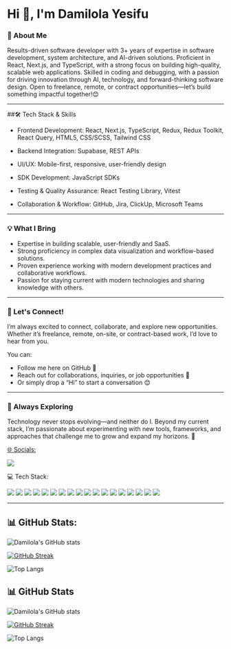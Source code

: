 <h1 align="left">Hi 👋, I'm Damilola Yesifu</h1>
<h3 align="left">🚀 About Me</h3>

Results-driven software developer with 3+ years of expertise in software development, system architecture, and AI-driven solutions. Proficient in React, Next.js, and TypeScript, with a strong focus on building high-quality, scalable web applications. Skilled in coding and debugging, with a passion for driving innovation through AI, technology, and forward-thinking software design.
Open to freelance, remote, or contract opportunities—let’s build something impactful together!😊 



---

##🛠️ Tech Stack & Skills  

- Frontend Development: React, Next.js, TypeScript, Redux, Redux Toolkit, React Query, HTML5, CSS/SCSS, Tailwind CSS
  
- Backend Integration: Supabase, REST APIs

- UI/UX: Mobile-first, responsive, user-friendly design 

- SDK Development: JavaScript SDKs  

- Testing & Quality Assurance: React Testing Library, Vitest 

- Collaboration & Workflow: GitHub, Jira, ClickUp, Microsoft Teams 

---

### 💡 What I Bring
- Expertise in building scalable, user-friendly and SaaS.
- Strong proficiency in complex data visualization and workflow-based solutions.
- Proven experience working with modern development practices and collaborative workflows.
- Passion for staying current with modern technologies and sharing knowledge with others.

---

### 🤝 Let's Connect!
I’m always excited to connect, collaborate, and explore new opportunities. Whether it’s freelance, remote, on-site, or contract-based work, I’d love to hear from you.

You can:
- Follow me here on GitHub 🌟
- Reach out for collaborations, inquiries, or job opportunities 💼
- Or simply drop a “Hi” to start a conversation 😊

---

### 🌱 Always Exploring
Technology never stops evolving—and neither do I. Beyond my current stack, I’m passionate about experimenting with new tools, frameworks, and approaches that challenge me to grow and expand my horizons. 🚀

<u>🌐 Socials:</u>
<p align="left">
  <a href="https://www.linkedin.com/in/yesifu-damilola/" target="_blank">
    <img src="https://img.shields.io/badge/LinkedIn-0077B5?style=for-the-badge&logo=linkedin&logoColor=white"/>
  </a>
</p>

💻 Tech Stack:

<p align="left">
  <!-- Frontend -->
  <img src="https://img.shields.io/badge/CSS3-1572B6?style=for-the-badge&logo=css3&logoColor=white" />
  <img src="https://img.shields.io/badge/TypeScript-007ACC?style=for-the-badge&logo=typescript&logoColor=white" />
  <img src="https://img.shields.io/badge/JavaScript-F7DF1E?style=for-the-badge&logo=javascript&logoColor=black" />
  <img src="https://img.shields.io/badge/HTML5-E34F26?style=for-the-badge&logo=html5&logoColor=white" />
  <img src="https://img.shields.io/badge/React-20232A?style=for-the-badge&logo=react&logoColor=61DAFB" />
  <img src="https://img.shields.io/badge/Next.js-000000?style=for-the-badge&logo=nextdotjs&logoColor=white" />
  <img src="https://img.shields.io/badge/React_Query-FF4154?style=for-the-badge&logo=reactquery&logoColor=white" />
  <img src="https://img.shields.io/badge/React_Router-CA4245?style=for-the-badge&logo=reactrouter&logoColor=white" />
  <img src="https://img.shields.io/badge/React_Hook_Form-EC5990?style=for-the-badge&logo=reacthookform&logoColor=white" />
  <img src="https://img.shields.io/badge/Redux-764ABC?style=for-the-badge&logo=redux&logoColor=white" />
  <img src="https://img.shields.io/badge/TailwindCSS-38B2AC?style=for-the-badge&logo=tailwind-css&logoColor=white" />
  <img src="https://img.shields.io/badge/Vite-646CFF?style=for-the-badge&logo=vite&logoColor=white" />
  <img src="https://img.shields.io/badge/Node.js-339933?style=for-the-badge&logo=node.js&logoColor=white" />
  
  <!-- Backend & DB -->
  <img src="https://img.shields.io/badge/NPM-CB3837?style=for-the-badge&logo=npm&logoColor=white" />
  <img src="https://img.shields.io/badge/Postgres-316192?style=for-the-badge&logo=postgresql&logoColor=white" />
  <img src="https://img.shields.io/badge/Supabase-3ECF8E?style=for-the-badge&logo=supabase&logoColor=white" />
  
  <!-- Deployment & Tools -->
  <img src="https://img.shields.io/badge/Vercel-000000?style=for-the-badge&logo=vercel&logoColor=white" />
  <img src="https://img.shields.io/badge/Figma-F24E1E?style=for-the-badge&logo=figma&logoColor=white" />
</p>

---

## 📊 GitHub Stats: 

![Damilola's GitHub stats](https://github-readme-stats.vercel.app/api?username=Yesifu-Damilola&show_icons=true&theme=dark)  


[![GitHub Streak](https://streak-stats.demolab.com?user=Yesifu-Damilola&theme=dark&hide_border=true)](https://git.io/streak-stats)  

![Top Langs](https://github-readme-stats.vercel.app/api/top-langs/?username=Yesifu-Damilola&layout=compact&theme=dark) 

## 📊 GitHub Stats  
<!-- Main Stats Card -->
![Damilola's GitHub stats](https://github-readme-stats.vercel.app/api?username=Yesifu-Damilola&show_icons=true&theme=dark&count_private=true&include_all_commits=true&hide_title=false)  

<!-- Streak Stats -->
[![GitHub Streak](https://streak-stats.demolab.com?user=Yesifu-Damilola&theme=dark&hide_border=true&date_format=j%20M%5B%20Y%5D)](https://git.io/streak-stats)  

<!-- Top Languages (hide less relevant ones) -->
![Top Langs](https://github-readme-stats.vercel.app/api/top-langs/?username=Yesifu-Damilola&layout=compact&theme=dark&langs_count=8&hide=css,scss,html)  

<!--
**Yesifu-Damilola/Yesifu-Damilola** is a ✨ _special_ ✨ repository because its `README.md` (this file) appears on your GitHub profile.

Here are some ideas to get you started:

- 🔭 I’m currently working on ...
- 🌱 I’m currently learning ...
- 👯 I’m looking to collaborate on ...
- 🤔 I’m looking for help with ...
- 💬 Ask me about ...
- 📫 How to reach me: ...
- 😄 Pronouns: ...
- ⚡ Fun fact: ...
-->
